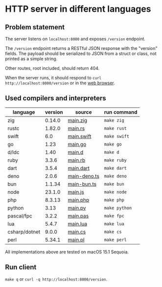 # HTTP server in different languages

## Problem statement

The server listens on `localhost:8000` and exposes `/version` endpoint.

The `/version` endpoint returns a RESTful JSON response with the "version"
fields. The payload should be serialized to JSON from a struct or class,
not printed as a simple string.

Other routes, root included, should return 404.

When the server runs, it should respond to `curl http://localhost:8000/version`
or in the [web browser](http://localhost:8000/version).

## Used compilers and interpreters

| language | version | source | run command |
| --- | --- | --- | --- |
| zig |  0.14.0 | [main.zig](./main.zig) | `make zig` |
| rustc |  1.82.0 | [main.rs](./main.rs) | `make rust` |
| swift |  6.0 | [main.swift](./main.swift) | `make swift` |
| go |  1.23 | [main.go](./main.go) | `make go` |
| d/ldc | 1.40 | [main.d](./main.d) | `make d` |
| ruby |  3.3.6 | [main.rb](./main.rb) | `make ruby` |
| dart |  3.5.4 | [main.dart](./main.dart) | `make dart` |
| deno |  2.0.6 | [main-deno.ts](./main-deno.ts) | `make deno` |
| bun |  1.1.34 | [main-bun.ts](./main-bun.ts) | `make bun` |
| node |  23.1.0 | [main.js](./main.js) | `make node` |
| php |  8.3.13 | [main.php](./main.php) | `make php` |
| python |  3.13 | [main.py](./main.py) | `make python` |
| pascal/fpc | 3.2.2 | [main.pas](./main.pas) | `make fpc` |
| lua |  5.4.7 | [main.lua](./main.lua) | `make lua` |
| csharp/dotnet | 9.0.0 | [main.cs](./main.cs) | `make cs` |
| perl | 5.34.1 | [main.pl](./main.pl) | `make perl` |

All implementations above are tested on macOS 15.1 Sequoia.

## Run client

`make q` or `curl -q http://localhost:8000/version`.
